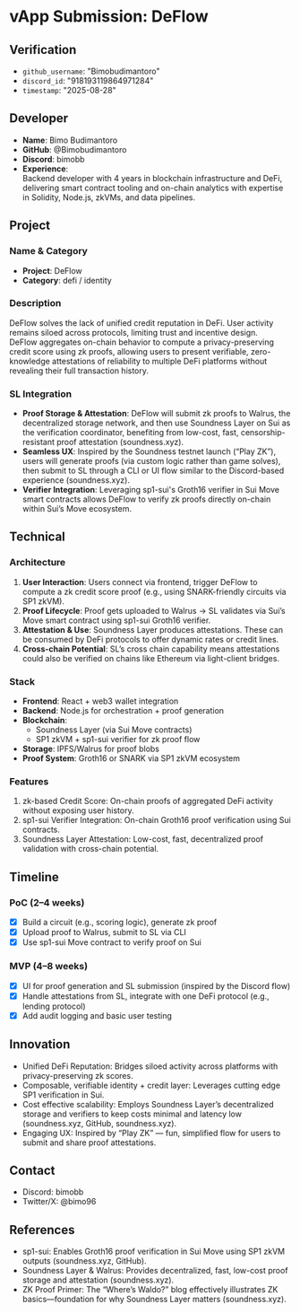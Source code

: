 # vApp Submission: DeFlow

## Verification

- `github_username`: "Bimobudimantoro"  
- `discord_id`: "918193119864971284"  
- `timestamp`: "2025-08-28"

## Developer

- **Name**: Bimo Budimantoro  
- **GitHub**: @Bimobudimantoro  
- **Discord**: bimobb  
- **Experience**:  
  Backend developer with 4 years in blockchain infrastructure and DeFi, delivering smart contract tooling and on-chain analytics with expertise in Solidity, Node.js, zkVMs, and data pipelines.

## Project

### Name & Category
- **Project**: DeFlow  
- **Category**: defi / identity

### Description
DeFlow solves the lack of unified credit reputation in DeFi. User activity remains siloed across protocols, limiting trust and incentive design.  
DeFlow aggregates on-chain behavior to compute a privacy-preserving credit score using zk proofs, allowing users to present verifiable, zero-knowledge attestations of reliability to multiple DeFi platforms without revealing their full transaction history.

### SL Integration

- **Proof Storage & Attestation**: DeFlow will submit zk proofs to Walrus, the decentralized storage network, and then use Soundness Layer on Sui as the verification coordinator, benefiting from low-cost, fast, censorship-resistant proof attestation (soundness.xyz).  
- **Seamless UX**: Inspired by the Soundness testnet launch (“Play ZK”), users will generate proofs (via custom logic rather than game solves), then submit to SL through a CLI or UI flow similar to the Discord-based experience (soundness.xyz).  
- **Verifier Integration**: Leveraging sp1-sui's Groth16 verifier in Sui Move smart contracts allows DeFlow to verify zk proofs directly on-chain within Sui’s Move ecosystem.

## Technical

### Architecture

1. **User Interaction**: Users connect via frontend, trigger DeFlow to compute a zk credit score proof (e.g., using SNARK-friendly circuits via SP1 zkVM).  
2. **Proof Lifecycle**: Proof gets uploaded to Walrus → SL validates via Sui’s Move smart contract using sp1-sui Groth16 verifier.  
3. **Attestation & Use**: Soundness Layer produces attestations. These can be consumed by DeFi protocols to offer dynamic rates or credit lines.  
4. **Cross-chain Potential**: SL’s cross chain capability means attestations could also be verified on chains like Ethereum via light-client bridges.

### Stack

- **Frontend**: React + web3 wallet integration  
- **Backend**: Node.js for orchestration + proof generation  
- **Blockchain**:
  - Soundness Layer (via Sui Move contracts)  
  - SP1 zkVM + sp1-sui verifier for zk proof flow  
- **Storage**: IPFS/Walrus for proof blobs  
- **Proof System**: Groth16 or SNARK via SP1 zkVM ecosystem

### Features

1. zk-based Credit Score: On-chain proofs of aggregated DeFi activity without exposing user history.  
2. sp1-sui Verifier Integration: On-chain Groth16 proof verification using Sui contracts.  
3. Soundness Layer Attestation: Low-cost, fast, decentralized proof validation with cross-chain potential.

## Timeline

### PoC (2–4 weeks)

- [x] Build a circuit (e.g., scoring logic), generate zk proof  
- [x] Upload proof to Walrus, submit to SL via CLI  
- [x] Use sp1-sui Move contract to verify proof on Sui

### MVP (4–8 weeks)

- [x] UI for proof generation and SL submission (inspired by the Discord flow)  
- [x] Handle attestations from SL, integrate with one DeFi protocol (e.g., lending protocol)  
- [x] Add audit logging and basic user testing

## Innovation

- Unified DeFi Reputation: Bridges siloed activity across platforms with privacy-preserving zk scores.  
- Composable, verifiable identity + credit layer: Leverages cutting edge SP1 verification in Sui.  
- Cost effective scalability: Employs Soundness Layer’s decentralized storage and verifiers to keep costs minimal and latency low (soundness.xyz, GitHub, soundness.xyz).  
- Engaging UX: Inspired by “Play ZK” — fun, simplified flow for users to submit and share proof attestations.

## Contact

- Discord: bimobb  
- Twitter/X: @bimo96

## References

- sp1-sui: Enables Groth16 proof verification in Sui Move using SP1 zkVM outputs (soundness.xyz, GitHub).  
- Soundness Layer & Walrus: Provides decentralized, fast, low-cost proof storage and attestation (soundness.xyz).  
- ZK Proof Primer: The “Where’s Waldo?” blog effectively illustrates ZK basics—foundation for why Soundness Layer matters (soundness.xyz).
